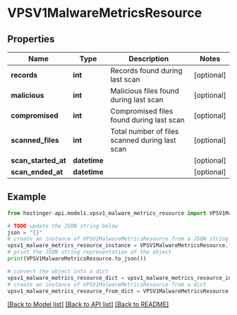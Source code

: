 # VPSV1MalwareMetricsResource


## Properties

Name | Type | Description | Notes
------------ | ------------- | ------------- | -------------
**records** | **int** | Records found during last scan | [optional] 
**malicious** | **int** | Malicious files found during last scan | [optional] 
**compromised** | **int** | Compromised files found during last scan | [optional] 
**scanned_files** | **int** | Total number of files scanned during last scan | [optional] 
**scan_started_at** | **datetime** |  | [optional] 
**scan_ended_at** | **datetime** |  | [optional] 

## Example

```python
from hostinger-api.models.vpsv1_malware_metrics_resource import VPSV1MalwareMetricsResource

# TODO update the JSON string below
json = "{}"
# create an instance of VPSV1MalwareMetricsResource from a JSON string
vpsv1_malware_metrics_resource_instance = VPSV1MalwareMetricsResource.from_json(json)
# print the JSON string representation of the object
print(VPSV1MalwareMetricsResource.to_json())

# convert the object into a dict
vpsv1_malware_metrics_resource_dict = vpsv1_malware_metrics_resource_instance.to_dict()
# create an instance of VPSV1MalwareMetricsResource from a dict
vpsv1_malware_metrics_resource_from_dict = VPSV1MalwareMetricsResource.from_dict(vpsv1_malware_metrics_resource_dict)
```
[[Back to Model list]](../README.md#documentation-for-models) [[Back to API list]](../README.md#documentation-for-api-endpoints) [[Back to README]](../README.md)


